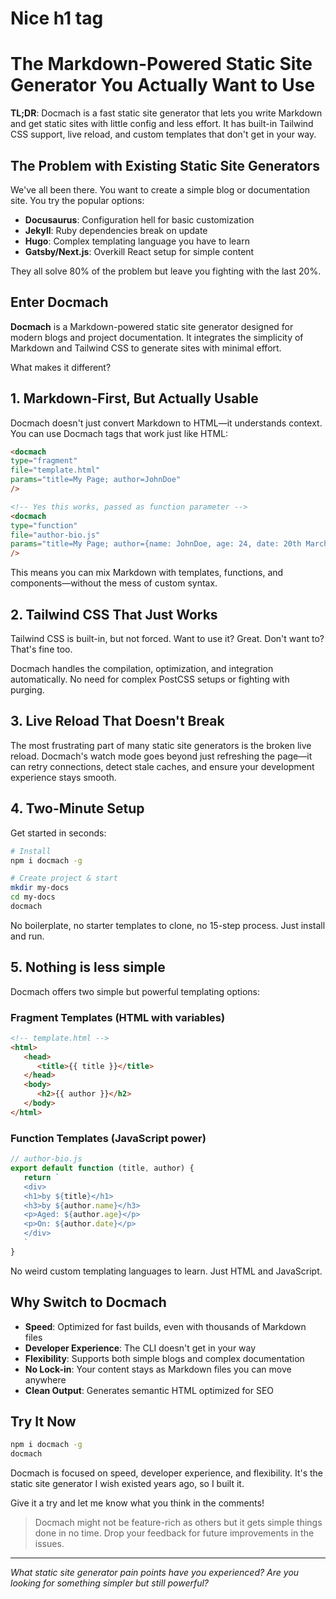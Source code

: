 <docmach type="fragment" file="fragments/head.html" params="title: introduction"/>

<docmach type="wrapper" replacement="replacement" file="fragments/post-wrapper.html">
<h1>Nice h1 tag</h1>

# The Markdown-Powered Static Site Generator You Actually Want to Use

**TL;DR**: Docmach is a fast static site generator that lets you write Markdown and get static sites with little config and less effort. It has built-in Tailwind CSS support, live reload, and custom templates that don't get in your way.

## The Problem with Existing Static Site Generators

We've all been there. You want to create a simple blog or documentation site. You try the popular options:

- **Docusaurus**: Configuration hell for basic customization
- **Jekyll**: Ruby dependencies break on update
- **Hugo**: Complex templating language you have to learn
- **Gatsby/Next.js**: Overkill React setup for simple content

They all solve 80% of the problem but leave you fighting with the last 20%.

## Enter Docmach

**Docmach** is a Markdown-powered static site generator designed for modern blogs and project documentation. It integrates the simplicity of Markdown and Tailwind CSS to generate sites with minimal effort.

What makes it different?

## 1. Markdown-First, But Actually Usable

Docmach doesn't just convert Markdown to HTML—it understands context. You can use Docmach tags that work just like HTML:

```html
<docmach 
type="fragment" 
file="template.html" 
params="title=My Page; author=JohnDoe" 
/>

<!-- Yes this works, passed as function parameter -->
<docmach 
type="function" 
file="author-bio.js" 
params="title=My Page; author={name: JohnDoe, age: 24, date: 20th March 2015}" 
/>
```

This means you can mix Markdown with templates, functions, and components—without the mess of custom syntax.

## 2. Tailwind CSS That Just Works

Tailwind CSS is built-in, but not forced. Want to use it? Great. Don't want to? That's fine too. 

Docmach handles the compilation, optimization, and integration automatically. No need for complex PostCSS setups or fighting with purging.

## 3. Live Reload That Doesn't Break

The most frustrating part of many static site generators is the broken live reload. Docmach's watch mode goes beyond just refreshing the page—it can retry connections, detect stale caches, and ensure your development experience stays smooth.

## 4. Two-Minute Setup

Get started in seconds:

```bash
# Install
npm i docmach -g

# Create project & start
mkdir my-docs
cd my-docs
docmach
```

No boilerplate, no starter templates to clone, no 15-step process. Just install and run.

## 5. Nothing is less simple

Docmach offers two simple but powerful templating options:

### Fragment Templates (HTML with variables)

```html
<!-- template.html -->
<html>
   <head>
      <title>{{ title }}</title>
   </head>
   <body>
      <h2>{{ author }}</h2>
   </body>
</html>
```

### Function Templates (JavaScript power)

```js
// author-bio.js
export default function (title, author) {
   return `
   <div>
   <h1>by ${title}</h1>
   <h3>by ${author.name}</h3>
   <p>Aged: ${author.age}</p>
   <p>On: ${author.date}</p>
   </div>
   `
}
```

No weird custom templating languages to learn. Just HTML and JavaScript.

## Why Switch to Docmach

- **Speed**: Optimized for fast builds, even with thousands of Markdown files
- **Developer Experience**: The CLI doesn't get in your way
- **Flexibility**: Supports both simple blogs and complex documentation
- **No Lock-in**: Your content stays as Markdown files you can move anywhere
- **Clean Output**: Generates semantic HTML optimized for SEO

## Try It Now

```bash
npm i docmach -g
docmach
```

Docmach is focused on speed, developer experience, and flexibility. It's the static site generator I wish existed years ago, so I built it.

Give it a try and let me know what you think in the comments!

> Docmach might not be feature-rich as others but it gets simple things done in no time.
> Drop your feedback for future improvements in the issues.
---

*What static site generator pain points have you experienced? Are you looking for something simpler but still powerful?*

</docmach>

<docmach type="fragment" file="fragments/footer.html" />